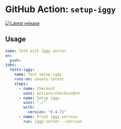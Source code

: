 # GitHub Action: `setup-iggy`

<p>
  <a href="https://github.com/iggy-rs/setup-iggy/releases"><img alt="Latest release" src="https://img.shields.io/github/v/release/Tchoupinax/setup-iggy"></a>
</p>

## Usage

```yaml
name: Test with Iggy server
on:
  push:
jobs:
  tests-iggy:
    name: Test setup-iggy
    runs-on: ubuntu-latest
    steps:
      - name: Checkout
        uses: actions/checkout@v4
      - name: Setup iggy
        uses: "./"
        with:
          version: "0.4.71"
      - name: Print iggy version
        run: iggy-server --version
```